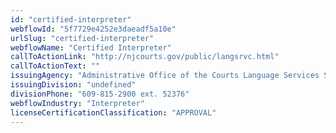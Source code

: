 ```yaml
---
id: "certified-interpreter"
webflowId: "5f7729e4252e3daeadf5a10e"
urlSlug: "certified-interpreter"
webflowName: "Certified Interpreter"
callToActionLink: "http://njcourts.gov/public/langsrvc.html"
callToActionText: ""
issuingAgency: "Administrative Office of the Courts Language Services Section"
issuingDivision: "undefined"
divisionPhone: "609-815-2900 ext. 52376"
webflowIndustry: "Interpreter"
licenseCertificationClassification: "APPROVAL"
---
```

